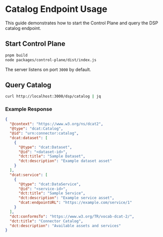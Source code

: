 # Catalog Endpoint Usage

This guide demonstrates how to start the Control Plane and query the DSP catalog endpoint.

## Start Control Plane

```bash
pnpm build
node packages/control-plane/dist/index.js
```

The server listens on port `3000` by default.

## Query Catalog

```bash
curl http://localhost:3000/dsp/catalog | jq
```

### Example Response

```json
{
  "@context": "https://www.w3.org/ns/dcat2",
  "@type": "dcat:Catalog",
  "@id": "urn:connector:catalog",
  "dcat:dataset": [
    {
      "@type": "dcat:Dataset",
      "@id": "<dataset-id>",
      "dct:title": "Sample Dataset",
      "dct:description": "Example dataset asset"
    }
  ],
  "dcat:service": [
    {
      "@type": "dcat:DataService",
      "@id": "<service-id>",
      "dct:title": "Sample Service",
      "dct:description": "Example service asset",
      "dcat:endpointURL": "https://example.com/service/1"
    }
  ],
  "dct:conformsTo": "https://www.w3.org/TR/vocab-dcat-2/",
  "dct:title": "Connector Catalog",
  "dct:description": "Available assets and services"
}
```
